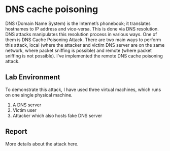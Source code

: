 # DNS cache poisoning
DNS (Domain Name System) is the Internet’s phonebook; it translates hostnames
to IP address and vice-versa. This is done via DNS resolution. DNS attacks
manipulates this resolution process in various ways. One of them is DNS Cache
Poisoning Attack. There are two main ways to perform this attack, local (where
the attacker and victim DNS server are on the same network, where packet
sniffing is possible) and remote (where packet sniffing is not possible). I've
implemented the remote DNS cache poisoning attack. 


## Lab Environment
To demonstrate this attack, I have used three virtual machines, which runs on one
single physical machine.
1. A DNS server
2. Victim user
3. Attacker which also hosts fake DNS server 

## Report
More details about the attack here.

